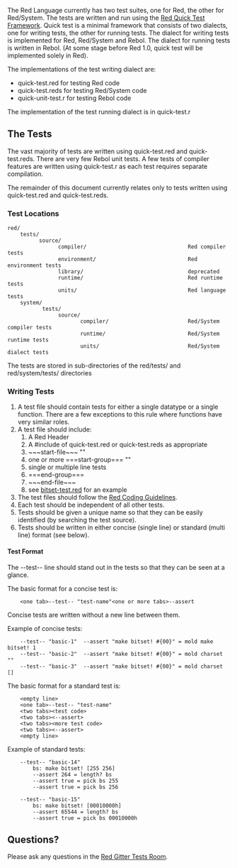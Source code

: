 The Red Language currently has two test suites, one for Red, the other for Red/System. The tests are written and run using the [Red Quick Test Framework](http://static.red-lang.org/red-system-quick-test.html). Quick test is a minimal framework that consists of two dialects, one for writing tests, the other for running tests. The dialect for writing tests is implemented for Red, Red/System and Rebol. The dialect for running tests is written in Rebol.
(At some stage before Red 1.0, quick test will be implemented solely in Red).

The implementations of the test writing dialect are:

* quick-test.red for testing Red code
* quick-test.reds for testing Red/System code
* quick-unit-test.r for testing Rebol code

The implementation of the test running dialect is in quick-test.r

## The Tests

The vast majority of tests are written using quick-test.red and quick-test.reds. There are very few Rebol unit tests. A few tests of compiler features are written using quick-test.r as each test requires separate compilation. 

The remainder of this document currently relates only to tests written using quick-test.red and quick-test.reds.

### Test Locations
    red/
        tests/
              source/
                    compiler/                                Red compiler tests
                    environment/                             Red environment tests
                    library/                                 deprecated
                    runtime/                                 Red runtime tests
                    units/                                   Red language tests
        system/
               tests/
                    source/
                           compiler/                         Red/System compiler tests
                           runtime/                          Red/System runtime tests
                           units/                            Red/System dialect tests


The tests are stored in sub-directories of the red/tests/ and red/system/tests/ directories

### Writing Tests
1. A test file should contain tests for either a single datatype or a single function. There are a few exceptions to this rule where functions have very similar roles.
1. A test file should include:
    1. A Red Header
    1. A #include of quick-test.red or quick-test.reds as appropriate
    1. \~\~\~start-file\~\~\~ "<test file name>"
    1. one or more ===start-group=== "<group name>"
    1. single or multiple line tests
    1. ===end-group===
    1. \~\~\~end-file\~\~\~
    1. see [bitset-test.red](https://github.com/red/red/blob/master/tests/source/units/bitset-test.red) for an example
1. The test files should follow the [Red Coding Guidelines](https://github.com/red/red/wiki/Coding-Style-Guide).
1. Each test should be independent of all other tests.
1. Tests should be given a unique name so that they can be easily identified (by searching the test source).
1. Tests should be written in either concise (single line) or standard (multi line) format (see below).

#### Test Format
The --test-- line should stand out in the tests so that they can be seen at a glance.

The basic format for a concise test is:
```text
    <one tab>--test-- "test-name"<one or more tabs>--assert
```
Concise tests are written without a new line between them.

Example of concise tests:
```text
    --test-- "basic-1"	--assert "make bitset! #{00}" = mold make bitset! 1
    --test-- "basic-2"	--assert "make bitset! #{00}" = mold charset ""
    --test-- "basic-3"	--assert "make bitset! #{00}" = mold charset []
```

The basic format for a standard test is:
```text
    <empty line>
    <one tab>--test-- "test-name"
    <two tabs><test code>
    <two tabs><--assert>
    <two tabs><more test code>
    <two tabs><--assert>
    <empty line>
```
Example of standard tests:
```text
    --test-- "basic-14"
        bs: make bitset! [255 256]
        --assert 264 = length? bs
        --assert true = pick bs 255
        --assert true = pick bs 256
		
    --test-- "basic-15"
        bs: make bitset! [00010000h]
        --assert 65544 = length? bs
        --assert true = pick bs 00010000h
```

## Questions?
Please ask any questions in the [Red Gitter Tests Room](https://gitter.im/red/tests).
